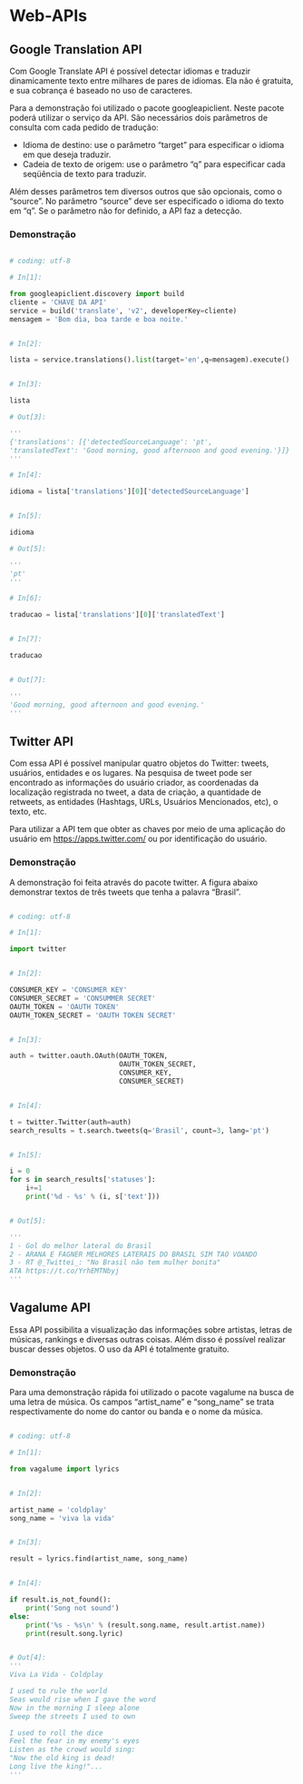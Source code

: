 # Web-APIs
## Google Translation API
Com Google Translate API é possível detectar idiomas e traduzir dinamicamente texto entre milhares de pares de idiomas. Ela não
é gratuita, e sua cobrança é baseado no uso de caracteres.

Para a demonstração foi utilizado o pacote googleapiclient. Neste pacote poderá utilizar o serviço da API. São necessários 
dois parâmetros de consulta com cada pedido de tradução:
* Idioma de destino: use o parâmetro “target” para especificar o idioma em que deseja traduzir.
* Cadeia de texto de origem: use o parâmetro “q” para especificar cada seqüência de texto para traduzir.

Além desses parâmetros tem diversos outros que são opcionais, como o “source”. No parâmetro “source” deve ser especificado o 
idioma do texto em “q”. Se o parâmetro não for definido, a API faz a detecção.
### Demonstração
```python

# coding: utf-8

# In[1]:

from googleapiclient.discovery import build
cliente = 'CHAVE DA API'
service = build('translate', 'v2', developerKey=cliente)
mensagem = 'Bom dia, boa tarde e boa noite.'


# In[2]:

lista = service.translations().list(target='en',q=mensagem).execute()


# In[3]:

lista

# Out[3]:

'''
{'translations': [{'detectedSourceLanguage': 'pt', 
'translatedText': 'Good morning, good afternoon and good evening.'}]}
'''

# In[4]:

idioma = lista['translations'][0]['detectedSourceLanguage']


# In[5]:

idioma

# Out[5]:

'''
'pt'
'''

# In[6]:

traducao = lista['translations'][0]['translatedText']


# In[7]:

traducao


# Out[7]:

'''
'Good morning, good afternoon and good evening.'
'''
```

## Twitter API
Com essa API é possível manipular quatro objetos do Twitter: tweets, usuários, entidades e os lugares. Na pesquisa de tweet 
pode ser encontrado as informações do usuário criador, as coordenadas da localização registrada no tweet, a data de criação,
a quantidade de retweets, as entidades (Hashtags, URLs, Usuários Mencionados, etc), o texto, etc.

Para utilizar a API tem que obter as chaves por meio de uma aplicação do usuário em https://apps.twitter.com/ ou por 
identificação do usuário.

### Demonstração

A demonstração foi feita através do pacote twitter. A figura abaixo demonstrar textos de três tweets que tenha a palavra
“Brasil”.

```python

# coding: utf-8

# In[1]:

import twitter


# In[2]:

CONSUMER_KEY = 'CONSUMER KEY'
CONSUMER_SECRET = 'CONSUMMER SECRET'
OAUTH_TOKEN = 'OAUTH TOKEN'
OAUTH_TOKEN_SECRET = 'OAUTH TOKEN SECRET'


# In[3]:

auth = twitter.oauth.OAuth(OAUTH_TOKEN, 
                           OAUTH_TOKEN_SECRET,
                           CONSUMER_KEY, 
                           CONSUMER_SECRET)


# In[4]:

t = twitter.Twitter(auth=auth)
search_results = t.search.tweets(q='Brasil', count=3, lang='pt')


# In[5]:

i = 0
for s in search_results['statuses']:
    i+=1
    print('%d - %s' % (i, s['text']))


# Out[5]:

'''
1 - Gol do melhor lateral do Brasil
2 - ARANA E FAGNER MELHORES LATERAIS DO BRASIL SIM TAO VOANDO
3 - RT @_Twittei_: "No Brasil não tem mulher bonita"
ATA https://t.co/YrhEMTNbyj
'''

```
## Vagalume API
Essa API possibilita a visualização das informações sobre artistas, letras de músicas, rankings e diversas outras coisas. 
Além disso é possível realizar buscar desses objetos. O uso da API é totalmente gratuito.
### Demonstração
Para uma demonstração rápida foi utilizado o pacote vagalume na busca de uma letra de música. Os campos “artist_name” e
“song_name” se trata respectivamente do nome do cantor ou banda e o nome da música.

```python

# coding: utf-8

# In[1]:

from vagalume import lyrics


# In[2]:

artist_name = 'coldplay'
song_name = 'viva la vida'


# In[3]:

result = lyrics.find(artist_name, song_name)


# In[4]:

if result.is_not_found():
    print('Song not sound')
else:
    print('%s - %s\n' % (result.song.name, result.artist.name))
    print(result.song.lyric)


# Out[4]:
'''
Viva La Vida - Coldplay

I used to rule the world
Seas would rise when I gave the word
Now in the morning I sleep alone
Sweep the streets I used to own

I used to roll the dice
Feel the fear in my enemy's eyes
Listen as the crowd would sing:
"Now the old king is dead!
Long live the king!"...
'''
```
